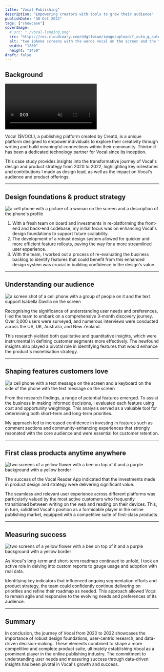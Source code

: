 ```yaml
---
title: "Vocal Publishing"
description: "Empowering creators with tools to grow their audience"
publishDate: "30 Oct 2022"
tags: ["showcase"]
coverImage:
  # src: "./vocal-landing.png"
  src: "https://res.cloudinary.com/ddgt1wiwm/image/upload/f_auto,q_auto/v1/twenty-four-assets/vocal-landing"
  alt: "two iphone screens with the words vocal on the screen and the text vocal on the back of the phone"
  width: "1280"
  height: "1450"
draft: false
---
```


## Background

<!-- ![two iphone screens with the words vocal on the screen and the text vocal on the back of the phone](https://res.cloudinary.com/ddgt1wiwm/image/upload/f_auto,q_auto/v1/twenty-four-assets/vocal-landing) -->

<div class="w-full my-9 p-8 text-center bg-[#DDE1E3] overflow-hidden">
  <div class="overflow-hidden rounded-xl inline-block items-center max-h-[37.5rem] h-screen w-auto"> 
    <video autoplay="" class="w-full h-full m-0 object-contain" loop="" muted="" playsinline="">
      <source type="video/mp4" src="https://res.cloudinary.com/ddgt1wiwm/video/upload/f_auto:video,q_auto/v1/twenty-four-assets/vocal-landing">
    </video>
  </div>
</div>

Vocal ($VOCL), a publishing platform created by Creatd, is a unique platform designed to empower individuals to explore their creativity through writing and build meaningful connections within their community. Thinkmill has been a dedicated technology partner for Vocal since its inception.

This case study provides insights into the transformative journey of Vocal's design and product strategy from 2020 to 2022, highlighting key milestones and contributions I made as design lead, as well as the impact on Vocal's audience and product offerings.

---

## Design foundations & product strategy

![a cell phone with a picture of a woman on the screen and a description of the phone's profile](https://res.cloudinary.com/ddgt1wiwm/image/upload/f_auto,q_auto/v1/twenty-four-assets/vocal-foundations)

1. With a fresh team on board and investments in re-platforming the front-end and back-end codebase, my initial focus was on enhancing Vocal's design foundations to support future scalability.
2. The development of a robust design system allowed for quicker and more efficient feature rollouts, paving the way for a more streamlined user experience.
3. With the team, I worked out a process of re-evaluating the business backlog to identify features that could benefit from this enhanced design system was crucial in building confidence in the design's value.

---

## Understanding our audience

![a screen shot of a cell phone with a group of people on it and the text support Isabella Davilla on the screen](https://res.cloudinary.com/ddgt1wiwm/image/upload/f_auto,q_auto/v1/twenty-four-assets/vocal-research)

Recognising the significance of understanding user needs and preferences, I led the team to embark on a comprehensive 3-month discovery journey. Over 3,000 users were surveyed, and numerous interviews were conducted across the US, UK, Australia, and New Zealand.

This research yielded both qualitative and quantitative insights, which were instrumental in defining customer segments more effectively. The newfound insights also played a pivotal role in identifying features that would enhance the product's monetisation strategy.

---

## Shaping features customers love

![a cell phone with a text message on the screen and a keyboard on the side of the phone with the text message on the screen](https://res.cloudinary.com/ddgt1wiwm/image/upload/f_auto,q_auto/v1/twenty-four-assets/vocal-comments)

From the research findings, a range of potential features emerged. To assist the business in making informed decisions, I evaluated each feature using cost and opportunity weightings. This analysis served as a valuable tool for determining both short-term and long-term priorities.

My approach led to increased confidence in investing in features such as comment sections and community-enhancing experiences that strongly resonated with the core audience and were essential for customer retention.

---

## First class products anytime anywhere

![two screens of a yellow flower with a bee on top of it and a purple background with a yellow border](https://res.cloudinary.com/ddgt1wiwm/image/upload/f_auto,q_auto/v1/twenty-four-assets/vocal-cross)

The success of the Vocal Reader App indicated that the investments made in product design and strategy were delivering significant value.

The seamless and relevant user experience across different platforms was particularly valued by the most active customers who frequently transitioned between writing on the web and reading on their devices. This, in turn, solidified Vocal's position as a formidable player in the online publishing market, equipped with a competitive suite of first-class products.

---

## Measuring success

![two screens of a yellow flower with a bee on top of it and a purple background with a yellow border](https://res.cloudinary.com/ddgt1wiwm/image/upload/f_auto,q_auto/v1/twenty-four-assets/vocal-analytics)

As Vocal's long-term and short-term roadmap continued to unfold, I took an active role in delving into custom reports to gauge usage and adoption with real data.

Identifying key indicators that influenced ongoing segmentation efforts and product strategy, the team could confidently continue delivering on priorities and refine their roadmap as needed. This approach allowed Vocal to remain agile and responsive to the evolving needs and preferences of its audience.

---

## Summary

In conclusion, the journey of Vocal from 2020 to 2022 showcases the importance of robust design foundations, user-centric research, and data-driven decision-making. These elements combined to shape a more competitive and complete product suite, ultimately establishing Vocal as a prominent player in the online publishing industry. The commitment to understanding user needs and measuring success through data-driven insights has been pivotal in Vocal's growth and success.
